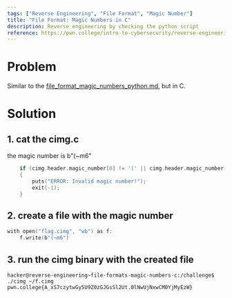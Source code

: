 ```yaml
---
tags: ["Reverse Engineering", "File Format", "Magic Number"]
title: "File Format: Magic Numbers in C"
description: Reverse engineering by checking the python script
reference: https://pwn.college/intro-to-cybersecurity/reverse-engineering/
---
```


# Problem

Similar to the [file_format_magic_numbers_python.md](file_format_magic_numbers_python.md), but in C.

# Solution

## 1. cat the cimg.c

the magic number is b"(~m6"

```c
    if (cimg.header.magic_number[0] != '(' || cimg.header.magic_number[1] != '~' || cimg.header.magic_number[2] != 'm' || cimg.header.magic_number[3] != '6')
    {
        puts("ERROR: Invalid magic number!");
        exit(-1);
    }
```

## 2. create a file with the magic number

```c
with open("flag.cimg", "wb") as f:
    f.write(b"(~m6")
```

## 3. run the cimg binary with the created file

```
hacker@reverse-engineering~file-formats-magic-numbers-c:/challenge$ ./cimg ~/f.cimg
pwn.college{A_xS7czytwGy5U9Z0zGJGsSl2Ut.0lNwUjNxwCM0YjMyEzW}
```
